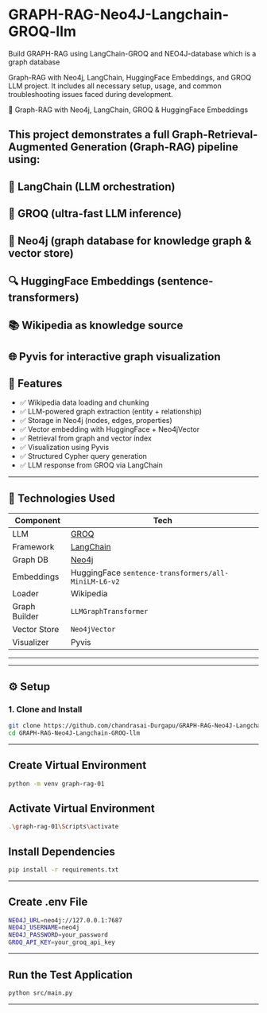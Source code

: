 # GRAPH-RAG-Neo4J-Langchain-GROQ-llm
Build GRAPH-RAG using LangChain-GROQ and NEO4J-database which is a graph database

Graph-RAG with Neo4j, LangChain, HuggingFace Embeddings, and GROQ LLM project. It includes all necessary setup, usage, and common troubleshooting issues faced during development.

🚀 Graph-RAG with Neo4j, LangChain, GROQ & HuggingFace Embeddings

This project demonstrates a full Graph-Retrieval-Augmented Generation (Graph-RAG) pipeline using:
---
🧠 LangChain (LLM orchestration)
---
🧵 GROQ (ultra-fast LLM inference)
---
🧱 Neo4j (graph database for knowledge graph & vector store)
---
🔍 HuggingFace Embeddings (sentence-transformers)
---
📚 Wikipedia as knowledge source
---
🌐 Pyvis for interactive graph visualization
---


## 📌 Features

- ✅ Wikipedia data loading and chunking
- ✅ LLM-powered graph extraction (entity + relationship)
- ✅ Storage in Neo4j (nodes, edges, properties)
- ✅ Vector embedding with HuggingFace + Neo4jVector
- ✅ Retrieval from graph and vector index
- ✅ Visualization using Pyvis
- ✅ Structured Cypher query generation
- ✅ LLM response from GROQ via LangChain

---
## 🧰 Technologies Used

| Component | Tech |
|----------|------|
| LLM      | [GROQ](https://console.groq.com/) |
| Framework | [LangChain](https://www.langchain.com/) |
| Graph DB | [Neo4j](https://neo4j.com/) |
| Embeddings | HuggingFace `sentence-transformers/all-MiniLM-L6-v2` |
| Loader   | Wikipedia |
| Graph Builder | `LLMGraphTransformer` |
| Vector Store | `Neo4jVector` |
| Visualizer | Pyvis |

---

---

## ⚙️ Setup

### 1. Clone and Install

```bash
git clone https://github.com/chandrasai-Durgapu/GRAPH-RAG-Neo4J-Langchain-GROQ-llm.git
cd GRAPH-RAG-Neo4J-Langchain-GROQ-llm

```
---
## Create Virtual Environment
```bash
python -m venv graph-rag-01
```

## Activate Virtual Environment
```bash
.\graph-rag-01\Scripts\activate

```

## Install Dependencies
```bash
pip install -r requirements.txt
```
---
## Create .env File
```bash
NEO4J_URL=neo4j://127.0.0.1:7687
NEO4J_USERNAME=neo4j
NEO4J_PASSWORD=your_password
GROQ_API_KEY=your_groq_api_key
```
---
## Run the Test Application
```bash
python src/main.py
```
---



